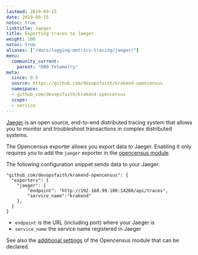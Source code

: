 ```yaml
---
lastmod: 2019-09-15
date: 2019-09-15
notoc: true
linktitle: Jaeger
title: Exporting traces to Jaeger
weight: 100
notoc: true
aliases: ["/docs/logging-metrics-tracing/jaeger/"]
menu:
  community_current:
    parent: "080 Telemetry"
meta:
  since: 0.5
  source: https://github.com/devopsfaith/krakend-opencensus
  namespace:
  - github_com/devopsfaith/krakend-opencensus
  scope:
  - service
---
```

[Jaeger](https://www.jaegertracing.io/) is an open source, end-to-end distributed tracing system that allows you to monitor and troubleshoot transactions in complex distributed systems.

The Opencensus exporter allows you export data to Jaeger. Enabling it only requires you to add the `jaeger` exporter in the [opencensus module](/docs/telemetry/opencensus/).

The following configuration snippet sends data to your Jaeger:

	"github_com/devopsfaith/krakend-opencensus": {
      "exporters": {
        "jaeger": {
			"endpoint": "http://192.168.99.100:14268/api/traces",
            "service_name":"krakend"
		},
	  }
	}

- `endpoint` is the URL (including port) where your Jaeger is
- `service_name` the service name registered in Jaeger


See also the [additional settings](/docs/telemetry/opencensus/) of the Opencensus module that can be declared.

